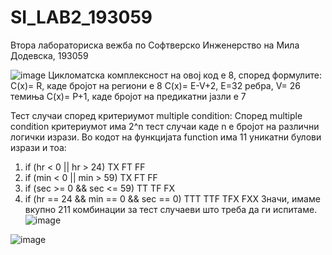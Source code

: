 # SI_LAB2_193059


Втора лабораториска вежба по Софтверско Инженерство на Мила Додевска, 193059

![image](https://user-images.githubusercontent.com/79879040/119867505-40156480-bf1e-11eb-8080-34b775fbe37c.png)
Цикломатска комплексност на овој код е 8, според формулите:
C(x)= R, каде бројот на региони е 8
C(x)= E-V+2, Е=32 ребра, V= 26 темиња 
C(x)= P+1, каде бројот на предикатни јазли е 7

Тест случаи според критериумот multiple condition:
Според multiple condition критериумот има 2^n тест случаи каде n е бројот на различни логички изрази. Во кодот на функцијата function има 11 уникатни булови изрази и тоа:
1.	if (hr < 0 || hr > 24) 
TX
FT
FF
2.	if (min < 0 || min > 59)
TX
FT
FF
3.	if (sec >= 0 && sec <= 59)
TT
TF
FX
4.	if (hr == 24 && min == 0 && sec == 0)
TTT
TTF
TFX
FXX
Значи, имаме вкупно 211 комбинации за тест случаеви што треба да ги испитаме.
![image](https://user-images.githubusercontent.com/79879040/119867677-6fc46c80-bf1e-11eb-8428-a5227724db8d.png)

![image](https://user-images.githubusercontent.com/79879040/119867714-79e66b00-bf1e-11eb-964e-5d98936d0808.png)


